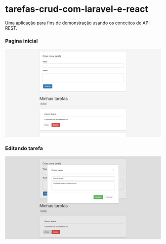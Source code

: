 # tarefas-crud-com-laravel-e-react

Uma aplicação para fins de demonstração usando os conceitos de API REST.

<h3>Pagina inicial</h3>


![alt text](https://github.com/cassiossantos/tarefas-crud-com-laravel-e-react/blob/master/resources/images/home.png)


<h3>Editando tarefa</h3>


![alt text](https://github.com/cassiossantos/tarefas-crud-com-laravel-e-react/blob/master/resources/images/editar.png)
